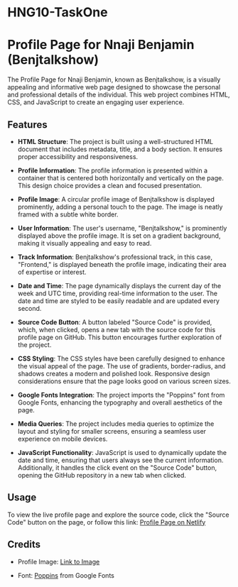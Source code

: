 # HNG10-TaskOne

# Profile Page for Nnaji Benjamin (Benjtalkshow)

The Profile Page for Nnaji Benjamin, known as Benjtalkshow, is a visually appealing and informative web page designed to showcase the personal and professional details of the individual. This web project combines HTML, CSS, and JavaScript to create an engaging user experience.

## Features

- **HTML Structure**: The project is built using a well-structured HTML document that includes metadata, title, and a body section. It ensures proper accessibility and responsiveness.

- **Profile Information**: The profile information is presented within a container that is centered both horizontally and vertically on the page. This design choice provides a clean and focused presentation.

- **Profile Image**: A circular profile image of Benjtalkshow is displayed prominently, adding a personal touch to the page. The image is neatly framed with a subtle white border.

- **User Information**: The user's username, "Benjtalkshow," is prominently displayed above the profile image. It is set on a gradient background, making it visually appealing and easy to read.

- **Track Information**: Benjtalkshow's professional track, in this case, "Frontend," is displayed beneath the profile image, indicating their area of expertise or interest.

- **Date and Time**: The page dynamically displays the current day of the week and UTC time, providing real-time information to the user. The date and time are styled to be easily readable and are updated every second.

- **Source Code Button**: A button labeled "Source Code" is provided, which, when clicked, opens a new tab with the source code for this profile page on GitHub. This button encourages further exploration of the project.

- **CSS Styling**: The CSS styles have been carefully designed to enhance the visual appeal of the page. The use of gradients, border-radius, and shadows creates a modern and polished look. Responsive design considerations ensure that the page looks good on various screen sizes.

- **Google Fonts Integration**: The project imports the "Poppins" font from Google Fonts, enhancing the typography and overall aesthetics of the page.

- **Media Queries**: The project includes media queries to optimize the layout and styling for smaller screens, ensuring a seamless user experience on mobile devices.

- **JavaScript Functionality**: JavaScript is used to dynamically update the date and time, ensuring that users always see the current information. Additionally, it handles the click event on the "Source Code" button, opening the GitHub repository in a new tab when clicked.

## Usage

To view the live profile page and explore the source code, click the "Source Code" button on the page, or follow this link: [Profile Page on Netlify](https://hng10-task-one.netlify.app/)

## Credits

- Profile Image: [Link to Image](https://ca.slack-edge.com/T05FFAA91JP-U05QUKSC4G7-979e44b98d8a-512)

- Font: [Poppins](https://fonts.google.com/css2?family=Poppins:wght@400;500;600;700&display=swap) from Google Fonts

